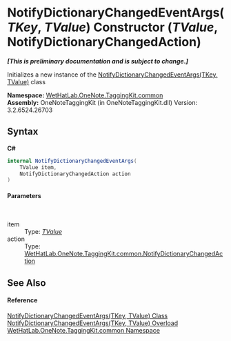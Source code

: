# NotifyDictionaryChangedEventArgs(*TKey*, *TValue*) Constructor (*TValue*, NotifyDictionaryChangedAction)
 _**\[This is preliminary documentation and is subject to change.\]**_

Initializes a new instance of the <a href="8bfea2ae-9efd-f4c8-25b5-dc5bd7a2a92a">NotifyDictionaryChangedEventArgs(TKey, TValue)</a> class

**Namespace:**&nbsp;<a href="bcdbab9c-63d1-48a4-6937-af53fb8d9a55">WetHatLab.OneNote.TaggingKit.common</a><br />**Assembly:**&nbsp;OneNoteTaggingKit (in OneNoteTaggingKit.dll) Version: 3.2.6524.26703

## Syntax

**C#**<br />
``` C#
internal NotifyDictionaryChangedEventArgs(
	TValue item,
	NotifyDictionaryChangedAction action
)
```


#### Parameters
&nbsp;<dl><dt>item</dt><dd>Type: <a href="8bfea2ae-9efd-f4c8-25b5-dc5bd7a2a92a">*TValue*</a><br /></dd><dt>action</dt><dd>Type: <a href="2dae77bf-03d6-02df-4c8e-e1e5ea46a86a">WetHatLab.OneNote.TaggingKit.common.NotifyDictionaryChangedAction</a><br /></dd></dl>

## See Also


#### Reference
<a href="8bfea2ae-9efd-f4c8-25b5-dc5bd7a2a92a">NotifyDictionaryChangedEventArgs(TKey, TValue) Class</a><br /><a href="cb2010d7-59fb-7336-e540-3f2c2190ec91">NotifyDictionaryChangedEventArgs(TKey, TValue) Overload</a><br /><a href="bcdbab9c-63d1-48a4-6937-af53fb8d9a55">WetHatLab.OneNote.TaggingKit.common Namespace</a><br />